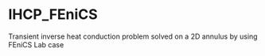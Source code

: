 # IHCP_FEniCS
Transient inverse heat conduction problem solved on a 2D annulus by using FEniCS
Lab case
